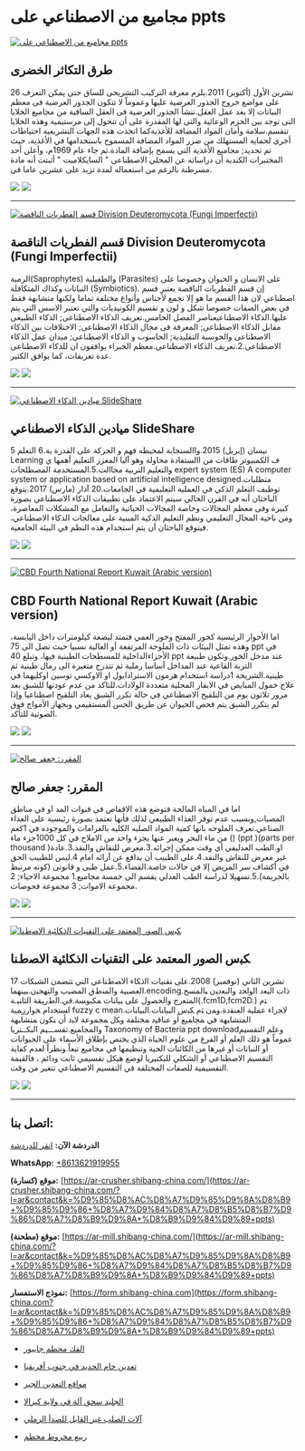 # مجاميع من الاصطناعي على ppts

<a href="https://swt.shibang-china.com/?l=ar&img&k=%D9%85%D8%AC%D8%A7%D9%85%D9%8A%D8%B9+%D9%85%D9%86+%D8%A7%D9%84%D8%A7%D8%B5%D8%B7%D9%86%D8%A7%D8%B9%D9%8A+%D8%B9%D9%84%D9%89+ppts" target="_blank">![مجاميع من الاصطناعي على ppts](http://static.shibang-china.com/all-800x300/1429.jpg)</a>

## طرق التكاثر الخضرى
26 تشرين الأول (أكتوبر) 2011.يلزم معرفة التركيب التشريحى للساق حتى يمكن التعرف على مواضع خروج الجذور العرضية عليها وعموماً لا تتكون الجذور العرضية فى معظم النباتات إلا بعد عمل العقل.تنشأ الجذور العرضية فى العقل الساقية من مجاميع الخلايا التى توجد بين الحزم الوعائية والتى لها المقدرة على أن تتحول إلى مرستيمية وهذه الخلايا تنقسم.سلامة وأمان المواد المضافة للأغذيةكما اتخذت هذه الجهات التشريعية احتياطات أخرى لحماية المستهلك من ضرر المواد المضافة المسموح باستخدامها في الأغذية، حيث تم تحديد; مجاميع الأغذية التي يسمح بإضافة المادة.ثم جاء عام 1969م، وأعلن أحد المختبرات الكندية أن دراساته عن المحلي الاصطناعي &quot; السايكلاميت &quot; أثبتت أنه مادة مسرطنة بالرغم من استعماله لمدة تزيد على عشرين عاما في.


<a href="https://whatsapp.shibangsoft.com/WhatsApp.php" target="_blank" title="WhatsApp">![](http://static.shibang-china.com/icon/whatsapp.png)</a> <a href="https://swt.shibang-china.com/?l=ar&icon&k=%D9%85%D8%AC%D8%A7%D9%85%D9%8A%D8%B9+%D9%85%D9%86+%D8%A7%D9%84%D8%A7%D8%B5%D8%B7%D9%86%D8%A7%D8%B9%D9%8A+%D8%B9%D9%84%D9%89+ppts" target="_blank">![](http://static.shibang-china.com/icon/chat-ar.png)</a>

---

<a href="https://swt.shibang-china.com/?l=ar&img&k=%D9%85%D8%AC%D8%A7%D9%85%D9%8A%D8%B9+%D9%85%D9%86+%D8%A7%D9%84%D8%A7%D8%B5%D8%B7%D9%86%D8%A7%D8%B9%D9%8A+%D8%B9%D9%84%D9%89+ppts" target="_blank">![قسم الفطريات الناقصة Division Deuteromycota (Fungi Imperfectii)](http://static.shibang-china.com/all-800x300/1105.jpg)</a>

## قسم الفطريات الناقصة Division Deuteromycota (Fungi Imperfectii)
الرمية(Saprophytes) والطفيلية (Parasites) على الانسان و الحيوان وخصوصا على النباتات وكذاك المتكافلة (Symbiotics). إن قسم الفطريات الناقصة يعتبر قسم اصطناعي لان هذا القسم ما هو إلا تجمع لأجناس وأنواع مختلفة تماما ولكنها متشابهة فقط في بعض الصفات خصوصا شكل و لون و تقسيم الكونيديات والتي تعتبر الاسس التي يتم عليها.الذكاء الاصطناعيعناصر الفصل الخامس.تعريف الذكاء الاصطناعى; الذكاء الطبيعى مقابل الذكاء الاصطناعى; المعرفة فى مجال الذكاء الاصطناعى; الاختلافات بين الذكاء الاصطناعى والحوسبة التقليدية; الحاسوب و الذكاء الاصطناعى; ميدان عمل الذكاء الاصطناعى.2.تعريف الذكاء الاصطناعى.معظم الخبراء يوافقون ان للذكاء الاصطناعى عدة تعريفات، كما يوافق الكثير.


<a href="https://whatsapp.shibangsoft.com/WhatsApp.php" target="_blank" title="WhatsApp">![](http://static.shibang-china.com/icon/whatsapp.png)</a> <a href="https://swt.shibang-china.com/?l=ar&icon&k=%D9%85%D8%AC%D8%A7%D9%85%D9%8A%D8%B9+%D9%85%D9%86+%D8%A7%D9%84%D8%A7%D8%B5%D8%B7%D9%86%D8%A7%D8%B9%D9%8A+%D8%B9%D9%84%D9%89+ppts" target="_blank">![](http://static.shibang-china.com/icon/chat-ar.png)</a>

---

<a href="https://swt.shibang-china.com/?l=ar&img&k=%D9%85%D8%AC%D8%A7%D9%85%D9%8A%D8%B9+%D9%85%D9%86+%D8%A7%D9%84%D8%A7%D8%B5%D8%B7%D9%86%D8%A7%D8%B9%D9%8A+%D8%B9%D9%84%D9%89+ppts" target="_blank">![ميادين الذكاء الاصطناعي SlideShare](http://static.shibang-china.com/all-800x300/783.jpg)</a>

## ميادين الذكاء الاصطناعي SlideShare
5 نيسان (إبريل) 2015.واالستجابة لمحيطه فهم و الحركة على القدرة ية.6 التعلم Learning ف الكمبيوتر طاقات من االستفادة محاولة وهو آليا المعزز التعليم أهمها ي والتعليم التربية مجاالت.5.المستخدمة المصطلحات expert system (ES) A computer system or application based on artificial intelligence designed.متطلبات توظيف التعلم الذكي في العملية التعليمية في الجامعات.20 آذار (مارس) 2017.يتوقع الباحثان أنه في القرن الحالي سيتم الاعتماد على تطبيقات الذكاء الاصطناعي بصورة كبيرة وفى معظم المجالات وخاصة المجالات الحياتية والتعامل مع المشكلات المعاصرة، ومن ناحية المجال التعليمي ونظم التعليم الذكية المبنية على معالجات الذكاء الاصطناعي، فيتوقع الباحثان أن يتم استخدام هذه النظم في البيئة الجامعية.


<a href="https://whatsapp.shibangsoft.com/WhatsApp.php" target="_blank" title="WhatsApp">![](http://static.shibang-china.com/icon/whatsapp.png)</a> <a href="https://swt.shibang-china.com/?l=ar&icon&k=%D9%85%D8%AC%D8%A7%D9%85%D9%8A%D8%B9+%D9%85%D9%86+%D8%A7%D9%84%D8%A7%D8%B5%D8%B7%D9%86%D8%A7%D8%B9%D9%8A+%D8%B9%D9%84%D9%89+ppts" target="_blank">![](http://static.shibang-china.com/icon/chat-ar.png)</a>

---

<a href="https://swt.shibang-china.com/?l=ar&img&k=%D9%85%D8%AC%D8%A7%D9%85%D9%8A%D8%B9+%D9%85%D9%86+%D8%A7%D9%84%D8%A7%D8%B5%D8%B7%D9%86%D8%A7%D8%B9%D9%8A+%D8%B9%D9%84%D9%89+ppts" target="_blank">![CBD Fourth National Report Kuwait (Arabic version)](http://static.shibang-china.com/all-800x300/45.jpg)</a>

## CBD Fourth National Report Kuwait (Arabic version)
اما الأخوار الرئيسية كخور المفتح وخور العمي فتمتد لبضعة كيلومترات داخل اليابسة، وهذه تمثل البيئات ذات الملوحة المرتفعة أو العالية نسبيا حيث تصل الى 75 ppt في الأجزاءالداخلية للمسطحات الطينية فيها، وتبلغ 40 ppt عند مدخل الخور.وتكون طبيعة التربة القاعية عند المداخل أساسا رملية ثم تتدرج متغيرة الى رمال طينية ثم طينية.الشريحة 1دراسة استخدام هرمون الاسترادايول او الاوكسي توسين اوكليهما في علاج خمول المبايض في الابقار المحلية متعددة الولادات.للتاكد من عدم عودتها للشبق بعد مرور ثلاثون يوم من التلقيح الاصطناعي في حالة تكرر الشبق يعاد التلقيح اصطناعيا وإذا لم يتكرر الشبق يتم فحص الحيوان عن طريق الجس ألمستقيمي وبجهاز الأمواج فوق الصوتية للتأكد.


<a href="https://whatsapp.shibangsoft.com/WhatsApp.php" target="_blank" title="WhatsApp">![](http://static.shibang-china.com/icon/whatsapp.png)</a> <a href="https://swt.shibang-china.com/?l=ar&icon&k=%D9%85%D8%AC%D8%A7%D9%85%D9%8A%D8%B9+%D9%85%D9%86+%D8%A7%D9%84%D8%A7%D8%B5%D8%B7%D9%86%D8%A7%D8%B9%D9%8A+%D8%B9%D9%84%D9%89+ppts" target="_blank">![](http://static.shibang-china.com/icon/chat-ar.png)</a>

---

<a href="https://swt.shibang-china.com/?l=ar&img&k=%D9%85%D8%AC%D8%A7%D9%85%D9%8A%D8%B9+%D9%85%D9%86+%D8%A7%D9%84%D8%A7%D8%B5%D8%B7%D9%86%D8%A7%D8%B9%D9%8A+%D8%B9%D9%84%D9%89+ppts" target="_blank">![المقرر: جعفر صالح](http://static.shibang-china.com/all-800x300/1284.jpg)</a>

## المقرر: جعفر صالح
اما في المياه المالحة فتوضع هذه الاقفاص في قنوات المد او في مناطق المصبات,وبسبب عدم توفر الغذاء الطبيعي لذلك فأنها تعتمد بصورة رئيسية على الغذاء الصناعي.تعرف الملوحه بانها كمية المواد الصلبه الكليه بالغرامات والموجوده في 1كغم من ماء البحر ويعبر عنها بجزء واحد من الاملاح في كل 1000جزء ماء () (ppt )(parts per thousand )او.الطب العدليفي أي وقت ممكن إجرائه.3.معرض للنقاش والنقد.3.عادة غير معرض للنقاش والنقد.4.على الطبيب أن يدافع عن آرائه امام 4.ليس للطبيب الحق في أكشاف سر المريض إلا في حالات خاصة.القضاء.5.عمل طبى و قانونى (كونه مرتبط بالجريمة).5.تسهيلا لدراسة الطب العدلي يقسم الى خمسة مجاميع.1 مجموعة الاحياء; 2 مجموعة الاموات; 3 مجموعة فحوصات.


<a href="https://whatsapp.shibangsoft.com/WhatsApp.php" target="_blank" title="WhatsApp">![](http://static.shibang-china.com/icon/whatsapp.png)</a> <a href="https://swt.shibang-china.com/?l=ar&icon&k=%D9%85%D8%AC%D8%A7%D9%85%D9%8A%D8%B9+%D9%85%D9%86+%D8%A7%D9%84%D8%A7%D8%B5%D8%B7%D9%86%D8%A7%D8%B9%D9%8A+%D8%B9%D9%84%D9%89+ppts" target="_blank">![](http://static.shibang-china.com/icon/chat-ar.png)</a>

---

<a href="https://swt.shibang-china.com/?l=ar&img&k=%D9%85%D8%AC%D8%A7%D9%85%D9%8A%D8%B9+%D9%85%D9%86+%D8%A7%D9%84%D8%A7%D8%B5%D8%B7%D9%86%D8%A7%D8%B9%D9%8A+%D8%B9%D9%84%D9%89+ppts" target="_blank">![ﻜﺒﺱ ﺍﻟﺼﻭﺭ ﺍﻟﻤﻌﺘﻤﺩ ﻋﻠﻰ ﺍﻟﺘﻘﻨﻴﺎﺕ ﺍﻟﺫﻜﺎﺌﻴﺔ ﺍﻻﺼﻁﻨﺎ](http://static.shibang-china.com/all-800x300/1219.jpg)</a>

## ﻜﺒﺱ ﺍﻟﺼﻭﺭ ﺍﻟﻤﻌﺘﻤﺩ ﻋﻠﻰ ﺍﻟﺘﻘﻨﻴﺎﺕ ﺍﻟﺫﻜﺎﺌﻴﺔ ﺍﻻﺼﻁﻨﺎ
17 تشرين الثاني (نوفمبر) 2008.ﻋﻠﻰ ﺘﻘﻨﻴﺎﺕ ﺍﻟﺫﻜﺎﺀ ﺍﻻﺼﻁﻨﺎﻋﻲ ﺍﻟﺘﻲ ﺘﺘﻀﻤﻥ ﺍﻟﺸﺒﻜﺎﺕ ﺍﻟﻌﺼﺒﻴﺔ ﻭﺍﻟﻤﻨﻁﻕ ﺍﻟﻤﻀﺒﺏ ﻭﺍﻟﺘﻬﺠﻴﻥ.ﺒﻴﻨﻬﻤﺎ.encoding.ﺫﺍﺕ ﺍﻟﺒﻌﺩ ﺍﻟﻭﺍﺤﺩ ﻭﺍﻟﺒﻌﺩﻴﻥ ﺒﺎﻟﻤﺴﺢ ﺍﻟﻤﺘﻌﺭﺝ ﻭﺍﻟﺤﺼﻭل ﻋﻠﻰ ﺒﻴﺎﻨﺎﺕ ﻤﻜﺒﻭﺴﺔ.ﻓﻲ.ﺍﻟﻁﺭﻴﻘﺔ ﺍﻟﺜﺎﻨﻴ.ﺔ(.fcm1D,fcm2D.) ﺘﻡ ﺍﺴﺘﺨﺩﺍﻡ ﺨﻭﺍﺭﺯﻤﻴﺔ fuzzy c mean.ﻻﺠﺭﺍﺀ ﻋﻤﻠﻴﺔ ﺍﻟﻌﻨﻘﺩﺓ.ﻭﻤﻥ ﺜﻡ ﻜﺒﺱ ﺍﻟﺒﻴﺎﻨﺎﺕ.ﺍﻟﺒﻴﺎﻨﺎﺕ ﺍﻟﻤﺘﺸﺎﺒﻬﺔ ﻓﻲ ﻤﺠﺎﻤﻴﻊ ﺃﻭ ﻋﻨﺎﻗﻴﺩ ﻤﺨﺘﻠﻔﺔ ﻭﻜل ﻤﺠﻤﻭﻋﺔ ﻻﺒﺩ ﺃﻥ ﺘﻜﻭﻥ ﻤﺘﺸﺎﺒﻬﺔ ﻭﺍﻟﻤﺠﺎﻤﻴﻊ.تقســـيم البكــتريا Taxonomy of Bacteria ppt downloadوعلم التقسيم عموماً هو ذلك العلم أو الفرع من علوم الحياة الذي يختص بإطلاق الأسماء على الحيوانات أو النباتات أو غيرها من الكائنات الحية وتنظيمها في مجاميع تبعاً.ونظراً لعدم كفاية التقسيم الاصطناعي أو الشكلي للبكتيريا لوضع هيكل تقسيمي ثابت ودائم ، فالقيمة التقسيمية للصفات المختلفة في التقسيم الاصطناعي تتغير من وقت.


<a href="https://whatsapp.shibangsoft.com/WhatsApp.php" target="_blank" title="WhatsApp">![](http://static.shibang-china.com/icon/whatsapp.png)</a> <a href="https://swt.shibang-china.com/?l=ar&icon&k=%D9%85%D8%AC%D8%A7%D9%85%D9%8A%D8%B9+%D9%85%D9%86+%D8%A7%D9%84%D8%A7%D8%B5%D8%B7%D9%86%D8%A7%D8%B9%D9%8A+%D8%B9%D9%84%D9%89+ppts" target="_blank">![](http://static.shibang-china.com/icon/chat-ar.png)</a>

---
## اتصل بنا:

**الدردشة الآن:** [انقر للدردشة](https://swt.shibang-china.com?l=ar&contact&k=%D9%85%D8%AC%D8%A7%D9%85%D9%8A%D8%B9+%D9%85%D9%86+%D8%A7%D9%84%D8%A7%D8%B5%D8%B7%D9%86%D8%A7%D8%B9%D9%8A+%D8%B9%D9%84%D9%89+ppts)

**WhatsApp:**  [+8613621919955](https://whatsapp.shibangsoft.com/WhatsApp.php)

**موقع (كسارة):** [https://ar-crusher.shibang-china.com/](https://ar-crusher.shibang-china.com/?l=ar&contact&k=%D9%85%D8%AC%D8%A7%D9%85%D9%8A%D8%B9+%D9%85%D9%86+%D8%A7%D9%84%D8%A7%D8%B5%D8%B7%D9%86%D8%A7%D8%B9%D9%8A+%D8%B9%D9%84%D9%89+ppts)

**موقع (مطحنة):** [https://ar-mill.shibang-china.com/](https://ar-mill.shibang-china.com/?l=ar&contact&k=%D9%85%D8%AC%D8%A7%D9%85%D9%8A%D8%B9+%D9%85%D9%86+%D8%A7%D9%84%D8%A7%D8%B5%D8%B7%D9%86%D8%A7%D8%B9%D9%8A+%D8%B9%D9%84%D9%89+ppts)

**نموذج الاستفسار:** [https://form.shibang-china.com](https://form.shibang-china.com?l=ar&contact&k=%D9%85%D8%AC%D8%A7%D9%85%D9%8A%D8%B9+%D9%85%D9%86+%D8%A7%D9%84%D8%A7%D8%B5%D8%B7%D9%86%D8%A7%D8%B9%D9%8A+%D8%B9%D9%84%D9%89+ppts)

* [الفك محطم جايبور](../27/%D8%A7%D9%84%D9%81%D9%83%20%D9%85%D8%AD%D8%B7%D9%85%20%D8%AC%D8%A7%D9%8A%D8%A8%D9%88%D8%B1.md)

* [تعدين خام الحديد في جنوب أفريقيا](../27/%D8%AA%D8%B9%D8%AF%D9%8A%D9%86%20%D8%AE%D8%A7%D9%85%20%D8%A7%D9%84%D8%AD%D8%AF%D9%8A%D8%AF%20%D9%81%D9%8A%20%D8%AC%D9%86%D9%88%D8%A8%20%D8%A3%D9%81%D8%B1%D9%8A%D9%82%D9%8A%D8%A7.md)

* [مواقع التعدين الجير](../30/%D9%85%D9%88%D8%A7%D9%82%D8%B9%20%D8%A7%D9%84%D8%AA%D8%B9%D8%AF%D9%8A%D9%86%20%D8%A7%D9%84%D8%AC%D9%8A%D8%B1.md)

* [الجليد سحق آلة في ولاية كيرالا](../26/%D8%A7%D9%84%D8%AC%D9%84%D9%8A%D8%AF%20%D8%B3%D8%AD%D9%82%20%D8%A2%D9%84%D8%A9%20%D9%81%D9%8A%20%D9%88%D9%84%D8%A7%D9%8A%D8%A9%20%D9%83%D9%8A%D8%B1%D8%A7%D9%84%D8%A7.md)

* [آلات الصلب غير القابل للصدأ الرملي](../28/%D8%A2%D9%84%D8%A7%D8%AA%20%D8%A7%D9%84%D8%B5%D9%84%D8%A8%20%D8%BA%D9%8A%D8%B1%20%D8%A7%D9%84%D9%82%D8%A7%D8%A8%D9%84%20%D9%84%D9%84%D8%B5%D8%AF%D8%A3%20%D8%A7%D9%84%D8%B1%D9%85%D9%84%D9%8A.md)

* [ربيع مخروط محطم](../29/%D8%B1%D8%A8%D9%8A%D8%B9%20%D9%85%D8%AE%D8%B1%D9%88%D8%B7%20%D9%85%D8%AD%D8%B7%D9%85.md)